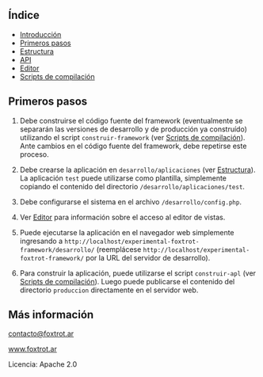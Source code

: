 ## Índice

- [Introducción](../README.md)
- [Primeros pasos](primeros-pasos.md)
- [Estructura](estructura.md)
- [API](api.md)
- [Editor](editor.md)
- [Scripts de compilación](scripts.md)

## Primeros pasos

1. Debe construirse el código fuente del framework (eventualmente se separarán las versiones de desarrollo y de producción ya construído) utilizando el script `construir-framework` (ver [Scripts de compilación](scripts.md)). Ante cambios en el código fuente del framework, debe repetirse este proceso.

2. Debe crearse la aplicación en `desarrollo/aplicaciones` (ver [Estructura](estructura.md)). La aplicación `test` puede utilizarse como plantilla, simplemente copiando el contenido del directorio `/desarrollo/aplicaciones/test`.

3. Debe configurarse el sistema en el archivo `/desarrollo/config.php`.

4. Ver [Editor](editor.md) para información sobre el acceso al editor de vistas.

5. Puede ejecutarse la aplicación en el navegador web simplemente ingresando a `http://localhost/experimental-foxtrot-framework/desarrollo/` (reemplácese `http://localhost/experimental-foxtrot-framework/` por la URL del servidor de desarrollo).

6. Para construir la aplicación, puede utilizarse el script `construir-apl` (ver [Scripts de compilación](scripts.md)). Luego puede publicarse el contenido del directorio `produccion` directamente en el servidor web.

## Más información

contacto@foxtrot.ar

www.foxtrot.ar

Licencia: Apache 2.0
